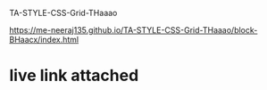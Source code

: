 TA-STYLE-CSS-Grid-THaaao

https://me-neeraj135.github.io/TA-STYLE-CSS-Grid-THaaao/block-BHaacx/index.html

# live link attached


